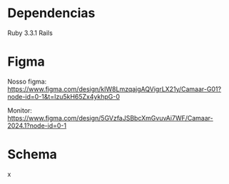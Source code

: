 # Dependencias
Ruby 3.3.1
Rails

# Figma
Nosso figma:
https://www.figma.com/design/kIW8LmzqajgAQVigrLX21y/Camaar-G01?node-id=0-1&t=Izu5kH65Zx4ykhpG-0

Monitor:
https://www.figma.com/design/5GVzfaJSBbcXmGvuvAi7WF/Camaar-2024.1?node-id=0-1

# Schema
x
